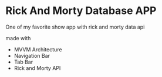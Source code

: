 # Rick And Morty Database APP
One of my favorite show app  with rick and morty data api 

made with

* MVVM Architecture
* Navigation Bar 
* Tab Bar
* Rick and Morty API
